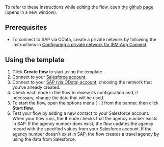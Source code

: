 To refer to these instructions while editing the flow, open [the github page](https://github.com/ot4i/app-connect-templates/blob/master/resources/markdown/At%20regular%20intervals%20extract%20Salesforce%20lead%20details%20and%20upload%20Box%20file%20with%20CSV%20output_instructions.md) (opens in a new window).
## Prerequisites
- To connect to SAP via OData, create a private network by following the instructions in [Configuring a private network for IBM App Connect](https://developer.ibm.com/integration/docs/app-connect/creating-managing-event-driven-flows/adding-applications-apis-flow/configuring-private-network/).
## Using the template
1. Click **Create flow** to start using the template.
1. Connect to your [Salesforce account](https://developer.ibm.com/integration/docs/app-connect/how-to-guides-for-apps/use-ibm-app-connect-salesforce/).
1. Connect to your [SAP (via OData) account](https://developer.ibm.com/integration/docs/app-connect/how-to-guides-for-apps/how-to-use-ibm-app-connect-with-sap/), choosing the network that you've already created.
1. Check each node in the flow to review its configuration and, if necessary, change the data that will be used.
1. To start the flow, open the options menu [&#8942;] from the banner, then click **Start flow**.
1. Test your flow by adding a new contact to your Salesforce account.   
When your flow runs, the **If** node checks that the agency number exists in SAP. If the agency number does exist, the flow updates the agency record with the specified values from your Salesforce account.  If the agency number doesn't exist in SAP, the flow creates a travel agency by using the data from Salesforce. 
